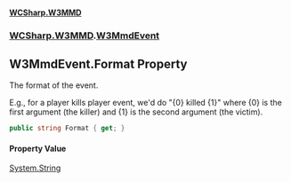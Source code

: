 #### [WCSharp.W3MMD](README.md 'README')
### [WCSharp.W3MMD](WCSharp.W3MMD.md 'WCSharp.W3MMD').[W3MmdEvent](WCSharp.W3MMD.W3MmdEvent.md 'WCSharp.W3MMD.W3MmdEvent')

## W3MmdEvent.Format Property

The format of the event.  
  
E.g., for a player kills player event, we'd do "{0} killed {1}" where {0} is the first argument (the killer) and {1} is the second argument (the victim).

```csharp
public string Format { get; }
```

#### Property Value
[System.String](https://docs.microsoft.com/en-us/dotnet/api/System.String 'System.String')